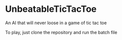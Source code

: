 # UnbeatableTicTacToe

An AI that will never loose in a game of tic tac toe

To play, just clone the repository and run the batch file